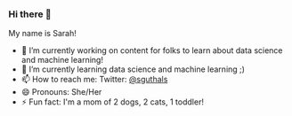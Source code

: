 ### Hi there 👋

My name is Sarah!

- 🔭 I’m currently working on content for folks to learn about data science and machine learning!
- 🌱 I’m currently learning data science and machine learning ;)
- 📫 How to reach me: Twitter: [@sguthals](https://twitter.com/drguthals)
- 😄 Pronouns: She/Her
- ⚡ Fun fact: I'm a mom of 2 dogs, 2 cats, 1 toddler!

